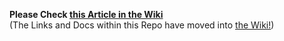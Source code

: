 **Please Check [this Article in the Wiki](../../../wiki/Restore-CLI-Wallet-from-Seedphrase)**<br>(The Links and Docs within this Repo have moved into [the Wiki!](../../../wiki))
